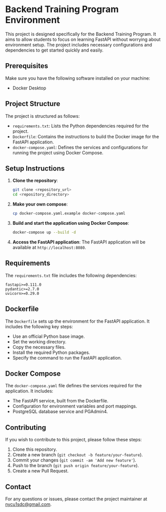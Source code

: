 # Backend Training Program Environment

This project is designed specifically for the Backend Training Program. It aims to allow students to focus on learning FastAPI without worrying about environment setup. The project includes necessary configurations and dependencies to get started quickly and easily.

## Prerequisites

Make sure you have the following software installed on your machine:

- Docker Desktop

## Project Structure

The project is structured as follows:

- `requirements.txt`: Lists the Python dependencies required for the project.
- `Dockerfile`: Contains the instructions to build the Docker image for the FastAPI application.
- `docker-compose.yaml`: Defines the services and configurations for running the project using Docker Compose.

## Setup Instructions

1. **Clone the repository**:
    ```bash
    git clone <repository_url>
    cd <repository_directory>
    ```

2. **Make your own compose**:
    ```bash
    cp docker-compose.yaml.example docker-compose.yaml
    ```

3. **Build and start the application using Docker Compose**:
    ```bash
    docker-compose up --build -d
    ```

4. **Access the FastAPI application**:
    The FastAPI application will be available at `http://localhost:8080`.

## Requirements

The `requirements.txt` file includes the following dependencies:

```plaintext
fastapi>=0.111.0
pydantic>=2.7.0
uvicorn>=0.29.0
```

## Dockerfile

The `Dockerfile` sets up the environment for the FastAPI application. It includes the following key steps:

- Use an official Python base image.
- Set the working directory.
- Copy the necessary files.
- Install the required Python packages.
- Specify the command to run the FastAPI application.

## Docker Compose

The `docker-compose.yaml` file defines the services required for the application. It includes:

- The FastAPI service, built from the Dockerfile.
- Configuration for environment variables and port mappings.
- PostgreSQL database service and PGAdmin4.

## Contributing

If you wish to contribute to this project, please follow these steps:

1. Clone this repository.
2. Create a new branch (`git checkout -b feature/your-feature`).
3. Commit your changes (`git commit -am 'Add new feature'`).
4. Push to the branch (`git push origin feature/your-feature`).
5. Create a new Pull Request.

## Contact

For any questions or issues, please contact the project maintainer at [nycu1sdc@gmail.com](mailto:nycu1sdc@gmail.com).
